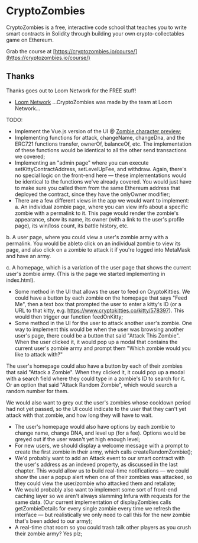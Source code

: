 # CryptoZombies
CryptoZombies is a free, interactive code school that teaches you to write smart contracts in Solidity through building your own crypto-collectables game on Ethereum.

Grab the course at [https://cryptozombies.io/course/](https://cryptozombies.io/course/)

## Thanks

Thanks goes out to Loom Network for the FREE stuff!

* [Loom Network](https://loomx.io/) ...CryptoZombies was made by the team at Loom Network...

TODO:

* Implement the Vue.js version of the UI @ [Zombie character preview](https://github.com/loomnetwork/zombie-char-component);
* Implementing functions for attack, changeName, changeDna, and the ERC721 functions transfer, ownerOf, balanceOf, etc. The implementation of these functions would be identical to all the other send transactions we covered;
* Implementing an "admin page" where you can execute setKittyContractAddress, setLevelUpFee, and withdraw. Again, there's no special logic on the front-end here — these implementations would be identical to the functions we've already covered. You would just have to make sure you called them from the same Ethereum address that deployed the contract, since they have the onlyOwner modifier;
* There are a few different views in the app we would want to implement:
a. An individual zombie page, where you can view info about a specific zombie with a permalink to it. This page would render the zombie's appearance, show its name, its owner (with a link to the user's profile page), its win/loss count, its battle history, etc.

b. A user page, where you could view a user's zombie army with a permalink. You would be ableto click on an individual zombie to view its page, and also click on a zombie to attack it if you're logged into MetaMask and have an army.

c. A homepage, which is a variation of the user page that shows the current user's zombie army. (This is the page we started implementing in index.html).

* Some method in the UI that allows the user to feed on CryptoKitties. We could have a button by each zombie on the homepage that says "Feed Me", then a text box that prompted the user to enter a kitty's ID (or a URL to that kitty, e.g. https://www.cryptokitties.co/kitty/578397). This would then trigger our function feedOnKitty;
* Some method in the UI for the user to attack another user's zombie.
One way to implement this would be when the user was browsing another user's page, there could be a button that said "Attack This Zombie". When the user clicked it, it would pop up a modal that contains the current user's zombie army and prompt them "Which zombie would you like to attack with?"

The user's homepage could also have a button by each of their zombies that said "Attack a Zombie". When they clicked it, it could pop up a modal with a search field where they could type in a zombie's ID to search for it. Or an option that said "Attack Random Zombie", which would search a random number for them.

We would also want to grey out the user's zombies whose cooldown period had not yet passed, so the UI could indicate to the user that they can't yet attack with that zombie, and how long they will have to wait.

* The user's homepage would also have options by each zombie to change name, change DNA, and level up (for a fee). Options would be greyed out if the user wasn't yet high enough level;
* For new users, we should display a welcome message with a prompt to create the first zombie in their army, which calls createRandomZombie();
* We'd probably want to add an Attack event to our smart contract with the user's address as an indexed property, as discussed in the last chapter. This would allow us to build real-time notifications — we could show the user a popup alert when one of their zombies was attacked, so they could view the user/zombie who attacked them and retaliate;
* We would probably also want to implement some sort of front-end caching layer so we aren't always slamming Infura with requests for the same data. (Our current implementation of displayZombies calls getZombieDetails for every single zombie every time we refresh the interface — but realistically we only need to call this for the new zombie that's been added to our army);
* A real-time chat room so you could trash talk other players as you crush their zombie army? Yes plz;
